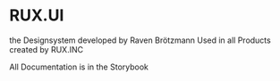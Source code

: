 # RUX.UI

the Designsystem developed by Raven Brötzmann
Used in all Products created by RUX.INC

All Documentation is in the Storybook
